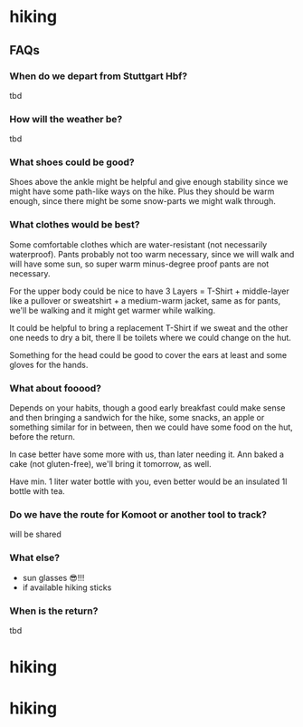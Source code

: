 # hiking

## FAQs

### When do we depart from Stuttgart Hbf?
tbd

### How will the weather be?
tbd

### What shoes could be good?
Shoes above the ankle might be helpful and give enough stability since we might have some path-like ways on the hike.
Plus they should be warm enough, since there might be some snow-parts we might walk through.

### What clothes would be best?
Some comfortable clothes which are water-resistant (not necessarily waterproof).
Pants probably not too warm necessary, since we will walk and will have some sun, so super warm minus-degree proof pants are not necessary.

For the upper body could be nice to have 3 Layers = T-Shirt + middle-layer like a pullover or sweatshirt + a medium-warm jacket, same as for pants, we'll be walking and it might get warmer while walking.

It could be helpful to bring a replacement T-Shirt if we sweat and the other one needs to dry a bit, there ll be toilets where we could change on the hut.

Something for the head could be good to cover the ears at least and some gloves for the hands.

### What about fooood?
Depends on your habits, though a good early breakfast could make sense and then bringing a sandwich for the hike, some snacks, an apple or something similar for in between, then we could have some food on the hut, before the return.

In case better have some more with us, than later needing it. Ann baked a cake (not gluten-free), we'll bring it tomorrow, as well.

Have min. 1 liter water bottle with you, even better would be an insulated 1l bottle with tea.

### Do we have the route for Komoot or another tool to track?
will be shared

### What else?

- sun glasses 😎!!!
- if available hiking sticks

### When is the return?
tbd
# hiking
# hiking
